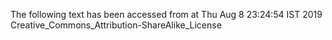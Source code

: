 The following text has been accessed from at Thu Aug 8 23:24:54 IST 2019
Creative_Commons_Attribution-ShareAlike_License
